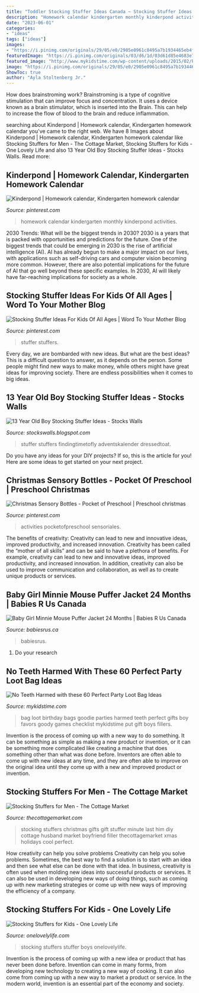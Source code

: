 ```yaml
---
title: "Toddler Stocking Stuffer Ideas Canada ~ Stocking Stuffer Ideas For Kids Of All Ages"
description: "Homework calendar kindergarten monthly kinderpond activities"
date: "2023-06-01"
categories:
- "ideas"
tags: ["ideas"]
images:
- "https://i.pinimg.com/originals/29/05/e0/2905e0961c8495a7b1934465eb4f8722.jpg"
featuredImage: "https://i.pinimg.com/originals/03/d6/1d/03d61d85e4683e713178f2e9d442ac02.png"
featured_image: "http://www.mykidstime.com/wp-content/uploads/2015/02/Party-Loot-Bag-Ideas.png"
image: "https://i.pinimg.com/originals/29/05/e0/2905e0961c8495a7b1934465eb4f8722.jpg"
ShowToc: true
author: "Ayla Stoltenberg Jr."
---
```



How does brainstroming work?
Brainstroming is a type of cognitive stimulation that can improve focus and concentration. It uses a device known as a brain stimulator, which is inserted into the Brain. This can help to increase the flow of blood to the brain and reduce inflammation.

	

		
searching about Kinderpond | Homework calendar, Kindergarten homework calendar you've came to the right web. We have 8 Images about Kinderpond | Homework calendar, Kindergarten homework calendar like Stocking Stuffers for Men - The Cottage Market, Stocking Stuffers for Kids - One Lovely Life and also 13 Year Old Boy Stocking Stuffer Ideas - Stocks Walls. Read more:
		
    
## Kinderpond | Homework Calendar, Kindergarten Homework Calendar

<img loading=lazy src="https://i.pinimg.com/originals/03/d6/1d/03d61d85e4683e713178f2e9d442ac02.png" onerror="this.onerror=null;this.src='https://tse3.mm.bing.net/th?id=OIP.POG-HuvhWwZpARuIY9jQ7AAAAA&amp;pid=15.1';" alt="Kinderpond | Homework calendar, Kindergarten homework calendar">

_Source: pinterest.com_

>homework calendar kindergarten monthly kinderpond activities. 

	

2030 Trends: What will be the biggest trends in 2030?
2030 is a years that is packed with opportunities and predictions for the future. One of the biggest trends that could be emerging in 2030 is the rise of artificial intelligence (AI). AI has already begun to make a major impact on our lives, with applications such as self-driving cars and computer vision becoming more common. However, there are also potential implications for the future of AI that go well beyond these specific examples. In 2030, AI will likely have far-reaching implications for society as a whole.

    
## Stocking Stuffer Ideas For Kids Of All Ages | Word To Your Mother Blog

<img loading=lazy src="https://i.pinimg.com/736x/82/49/36/8249360d5206bd77ed1575f8a93cfc5d.jpg" onerror="this.onerror=null;this.src='https://tse4.mm.bing.net/th?id=OIP.B2Aiw54i7eWKyG9Oi8AGiQHaOj&amp;pid=15.1';" alt="Stocking Stuffer Ideas For Kids Of All Ages | Word To Your Mother Blog">

_Source: pinterest.com_

>stuffer stuffers. 

	

Every day, we are bombarded with new ideas. But what are the best ideas? This is a difficult question to answer, as it depends on the person. Some people might find new ways to make money, while others might have great ideas for improving society. There are endless possibilities when it comes to big ideas.

    
## 13 Year Old Boy Stocking Stuffer Ideas - Stocks Walls

<img loading=lazy src="https://i.pinimg.com/originals/b7/ab/5d/b7ab5d14d9473d50c21591da78bd6e76.jpg" onerror="this.onerror=null;this.src='https://tse2.mm.bing.net/th?id=OIP.V-L4XtmzHIVDD8JTrNz_awHado&amp;pid=15.1';" alt="13 Year Old Boy Stocking Stuffer Ideas - Stocks Walls">

_Source: stockswalls.blogspot.com_

>stuffer stuffers findingtimetofly adventskalender dressedtoat. 

	

Do you have any ideas for your DIY projects? If so, this is the article for you! Here are some ideas to get started on your next project.

    
## Christmas Sensory Bottles - Pocket Of Preschool | Preschool Christmas

<img loading=lazy src="https://i.pinimg.com/originals/29/05/e0/2905e0961c8495a7b1934465eb4f8722.jpg" onerror="this.onerror=null;this.src='https://tse2.mm.bing.net/th?id=OIP.v4ritvXDY0vBG5shy-qHTAHaO0&amp;pid=15.1';" alt="Christmas Sensory Bottles - Pocket of Preschool | Preschool christmas">

_Source: pinterest.com_

>activities pocketofpreschool sensoriales. 

	

The benefits of creativity: Creativity can lead to new and innovative ideas, improved productivity, and increased innovation.
Creativity has been called the “mother of all skills” and can be said to have a plethora of benefits. For example, creativity can lead to new and innovative ideas, improved productivity, and increased innovation. In addition, creativity can also be used to improve communication and collaboration, as well as to create unique products or services.

    
## Baby Girl Minnie Mouse Puffer Jacket 24 Months | Babies R Us Canada

<img loading=lazy src="https://www.babiesrus.ca/dw/image/v2/BDFX_PRD/on/demandware.static/-/Sites-toys-master-catalog/default/dw13600cd4/images/242A59D1_1.jpg?sw=767&amp;sh=767&amp;sm=fit" onerror="this.onerror=null;this.src='https://tse2.mm.bing.net/th?id=OIP.ZamVFthFfj4jpXPfKZQlqQHaHa&amp;pid=15.1';" alt="Baby Girl Minnie Mouse Puffer Jacket 24 Months | Babies R Us Canada">

_Source: babiesrus.ca_

>babiesrus. 

	

1. Do your research

    
## No Teeth Harmed With These 60 Perfect Party Loot Bag Ideas

<img loading=lazy src="http://www.mykidstime.com/wp-content/uploads/2015/02/Party-Loot-Bag-Ideas.png" onerror="this.onerror=null;this.src='https://tse4.mm.bing.net/th?id=OIP.nggZO2b4sE9PjzyNWB4lwwHaKe&amp;pid=15.1';" alt="No Teeth Harmed with these 60 Perfect Party Loot Bag Ideas">

_Source: mykidstime.com_

>bag loot birthday bags goodie parties harmed teeth perfect gifts boy favors goody games checklist mykidstime put gift boys fillers. 

	

Invention is the process of coming up with a new way to do something. It can be something as simple as making a new product or invention, or it can be something more complicated like creating a machine that does something other than what was done before. Inventors are often able to come up with new ideas at any time, and they are often able to improve on the original idea until they come up with a new and improved product or invention.

    
## Stocking Stuffers For Men - The Cottage Market

<img loading=lazy src="http://thecottagemarket.com/wp-content/uploads/2015/10/STOCKINGSTUFFERS-FORMEN-TOWER-1.png" onerror="this.onerror=null;this.src='https://tse2.mm.bing.net/th?id=OIP.KxV0ZgXmL_HgTVk2pEmRbwHaQS&amp;pid=15.1';" alt="Stocking Stuffers for Men - The Cottage Market">

_Source: thecottagemarket.com_

>stocking stuffers christmas gifts gift stuffer minute last him diy cottage husband market boyfriend filler thecottagemarket xmas holidays cool perfect. 

	

How creativity can help you solve problems
Creativity can help you solve problems. Sometimes, the best way to find a solution is to start with an idea and then see what else can be done with that idea. In business, creativity is often used when molding new ideas into successful products or services. It can also be used in developing new ways of doing things, such as coming up with new marketing strategies or come up with new ways of improving the efficiency of a company.

    
## Stocking Stuffers For Kids - One Lovely Life

<img loading=lazy src="http://www.onelovelylife.com/wp-content/uploads/2015/12/sophie-stocking.jpg" onerror="this.onerror=null;this.src='https://tse1.mm.bing.net/th?id=OIP._ZkPoNTH6TAmMAN-NMdYxQHaLY&amp;pid=15.1';" alt="Stocking Stuffers for Kids - One Lovely Life">

_Source: onelovelylife.com_

>stocking stuffers stuffer boys onelovelylife. 

	

Invention is the process of coming up with a new idea or product that has never been done before. Invention can come in many forms, from developing new technology to creating a new way of cooking. It can also come from coming up with a new way to market a product or service. In the modern world, invention is an essential part of the economy and society.

